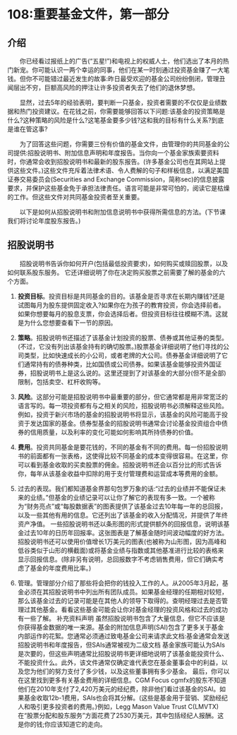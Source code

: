 # 108:重要基金文件，第一部分
## 介绍
　　你已经看过报纸上的广告(“五星!”)和电视上的权威人士，他们选出了本月的热门新宠。你可能认识一两个幸运的同事，他们在某一时刻通过投资基金赚了一大笔钱。但你不可能错过最近发生的故事:昨日最受欢迎的基金公司纷纷倒闭，管理丑闻层出不穷，巨额高风险的押注让许多投资者失去了他们的退休梦想。

　　显然，过去5年的经验表明，要判断一只基金，投资者需要的不仅仅是业绩数据和热门投资建议。在花钱之前，你需要能够回答以下问题:该基金的投资策略是什么?这种策略的风险是什么?这笔基金要多少钱?这和我的目标有什么关系?到底是谁在管这事?

　　为了回答这些问题，你需要三份有价值的基金文件，由管理你的共同基金的公司提供:招股说明书、附加信息声明和年度报告。当你向一个基金家族索要资料时，你通常会收到招股说明书和最新的股东报告。(许多基金公司也在其网站上提供这些文件。)这些文件充斥着法律术语、令人费解的句子和样板信息，以满足美国证券交易委员会(Securities and Exchange Commission，简称sec)的信息披露要求，并保护这些基金免于承担法律责任。语言可能是非常可怕的，阅读它是枯燥的工作。但这些文件对共同基金投资者至关重要。

　　以下是如何从招股说明书和附加信息说明书中获得所需信息的方法。(下节课我们将讨论年度股东报告。)

## 招股说明书

　　招股说明书告诉你如何开户(包括最低投资要求)，如何购买或赎回股票，以及如何联系股东服务。
它还详细说明了你在决定购买股票之前需要了解的基金的六个方面。

1. **投资目标**。投资目标是共同基金的目的。该基金是否寻求在长期内赚钱?还是试图每月为股东提供固定收入?如果你在为孩子的教育投资，你会选择前者。如果你想要每月的股息支票，你会选择后者。但投资目标往往模糊不清。这就是为什么您想要查看下一节的原因。

2. **策略**。招股说明书还描述了该基金计划投资的股票、债券或其他证券的类型。(不过，它没有列出该基金持有的确切股票。)股票基金详细说明了他们寻找的公司类型，比如快速成长的小公司，或者老牌的大公司。债券基金详细说明了它们通常持有的债券种类，比如国债或公司债券。如果该基金能够投资外国证券，招股说明书上是这么说的。这里还提到了对该基金的大部分(但不是全部)限制，包括卖空、杠杆收购等。

3. **风险**。这部分可能是招股说明书中最重要的部分，但它通常都是用非常宽泛的语言写的。每一项投资都有与之相关的风险，招股说明书必须解释这些风险。例如，投资于新兴市场的基金的招股说明书将显示，该基金的风险可能高于投资于发达国家的基金。债券型基金的招股说明书通常会讨论基金投资组合中债券的信用质量，以及利率的变化可能如何影响其所持债券的价值。

4. **费用**。投资共同基金是要花钱的，不同的基金有不同的费用。每一份招股说明书的前面都有一张表格，这使得比较不同基金的成本变得很容易。在这里，你可以看到基金收取的买卖股票的佣金。招股说明书还会以百分比的形式告诉你，每年从该基金收益中扣除的用于支付管理费和运营成本等费用的金额。
5. 过去的表现。我们都知道基金界那句包罗万象的话:“过去的业绩并不能保证未来的业绩。”但基金的业绩记录可以让你了解它的表现有多一致。一个被称为“财务亮点”或“每股数据表”的图表提供了该基金过去10年每一年的总回报，以及一些其他有用的信息。它还列出了该基金的收入分配情况，并提供了年终资产净值。
一些招股说明书还以条形图的形式提供额外的回报信息，说明该基金过去10年的日历年回报率。这张图表是了解基金随时间波动幅度的好方法。招股说明书还可以使用价值增长1万美元的图表(也被称为山形图，因为高峰和低谷类似于山形的横截面)或将基金业绩与指数或其他基准进行比较的表格来显示回报信息。(除非另有说明，总回报数字不考虑销售费用，但它们确实考虑了基金的年度费用比率。)
6. 管理。管理部分介绍了那些将会把你的钱投入工作的人。从2005年3月起，基金必须在其招股说明书中列出所有团队成员。如果基金经理的任期相对较短，那么该基金过去的记录可能是在其他人的领导下取得的。查明经理过去是否管理过其他基金。看看这些基金可能会让你对基金经理的投资风格和过去的成功有一些了解。
补充资料声明
虽然招股说明书包含了大量信息，但它不应该是你获得基金数据的唯一来源。基金的附加信息声明(SAI)包含了更多关于基金内部运作的花絮。您通常必须通过致电基金公司来请求此文档:基金通常会发送招股说明书和年度报告，但SAIs通常被视为二级文档
基金家族可能认为SAIs是次要的，但这些声明通常比招股说明书更详细地说明了该基金能投资什么、不能投资什么。此外，该文件通常仅确定谁代表您在基金董事会中的利益，以及您为他们的努力支付了多少钱，以及这些董事拥有多少基金。
最后，你可以在这里找到更多有关基金费用的详细信息。CGM Focus cgmfx的股东不知道他们在2010年支付了2,420万美元的经纪费，除非他们看过该基金的SAI。如果基金收取12b-1费用，SAIs也会将其分解。(这些是基金用于营销、奖励经纪人和吸引更多投资者的费用。)例如，Legg Mason Value Trust C(LMVTX)在“股票分配和股东服务”方面花费了2530万美元，其中包括经纪人报酬。这是你的钱;你应该知道它的走向。
